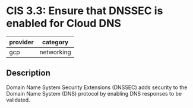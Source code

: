 # CIS 3.3: Ensure that DNSSEC is enabled for Cloud DNS

provider | category
--- | ---
gcp | networking

## Description
Domain Name System Security Extensions (DNSSEC) adds security to the Domain Name System (DNS) protocol by enabling DNS responses to be validated.
